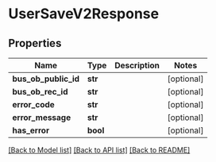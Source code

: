 # UserSaveV2Response

## Properties
Name | Type | Description | Notes
------------ | ------------- | ------------- | -------------
**bus_ob_public_id** | **str** |  | [optional] 
**bus_ob_rec_id** | **str** |  | [optional] 
**error_code** | **str** |  | [optional] 
**error_message** | **str** |  | [optional] 
**has_error** | **bool** |  | [optional] 

[[Back to Model list]](../README.md#documentation-for-models) [[Back to API list]](../README.md#documentation-for-api-endpoints) [[Back to README]](../README.md)



